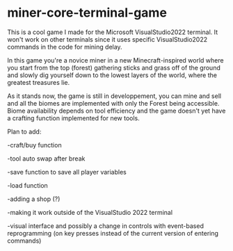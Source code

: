 # miner-core-terminal-game
This is a cool game I made for the Microsoft VisualStudio2022 terminal. It won't work on other terminals since it uses specific VisualStudio2022 commands in the code for mining delay.

In this game you're a novice miner in a new Minecraft-inspired world where you start from the top (forest) gathering sticks and grass off of the ground and slowly dig yourself down to the lowest layers of the world, where the greatest treasures lie.

As it stands now, the game is still in developpement, you can mine and sell and all the biomes are implemented with only the Forest being accessible. Biome availability depends on tool efficiency and the game doesn't yet have a crafting function implemented for new tools.

Plan to add:

-craft/buy function

-tool auto swap after break

-save function to save all player variables

-load function

-adding a shop (?)

-making it work outside of the VisualStudio 2022 terminal 

-visual interface and possibly a change in controls with event-based reprogramming (on key presses instead of the current version of entering commands)
